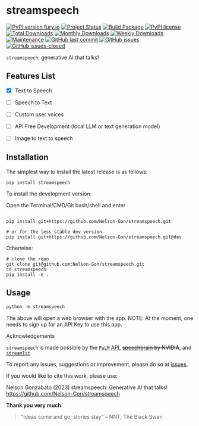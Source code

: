 # streamspeech

[![PyPI version fury.io](https://badge.fury.io/py/streamspeech.svg)](https://pypi.python.org/pypi/streamspeech/)
[![Project Status](http://www.repostatus.org/badges/latest/active.svg)](http://www.repostatus.org/#active) 
[![Build Package](https://github.com/Nelson-Gon/streamspeech/actions/workflows/build-package.yaml/badge.svg)](https://github.com/Nelson-Gon/streamspeech/actions/workflows/build-package.yaml)
[![PyPI license](https://img.shields.io/pypi/l/streamspeech.svg)](https://pypi.python.org/pypi/streamspeech/)
[![Total Downloads](https://pepy.tech/badge/streamspeech)](https://pepy.tech/project/streamspeech)
[![Monthly Downloads](https://pepy.tech/badge/streamspeech/month)](https://pepy.tech/project/streamspeech)
[![Weekly Downloads](https://pepy.tech/badge/streamspeech/week)](https://pepy.tech/project/streamspeech)
[![Maintenance](https://img.shields.io/badge/Maintained%3F-yes-green.svg)](https://GitHub.com/Nelson-Gon/streamspeech/graphs/commit-activity)
[![GitHub last commit](https://img.shields.io/github/last-commit/Nelson-Gon/streamspeech.svg)](https://github.com/Nelson-Gon/streamspeech/commits/main)
[![GitHub issues](https://img.shields.io/github/issues/Nelson-Gon/streamspeech.svg)](https://GitHub.com/Nelson-Gon/streamspeech/issues/)
[![GitHub issues-closed](https://img.shields.io/github/issues-closed/Nelson-Gon/streamspeech.svg)](https://GitHub.com/Nelson-Gon/streamspeech/issues?q=is%3Aissue+is%3Aclosed)



`streamspeech`: generative AI that talks!


## Features List

- [x] Text to Speech

- [ ] Speech to Text 

- [ ] Custom user voices 

- [ ] API Free Development (local LLM or text generation model)

- [ ] Image to text to speech 






## Installation

The simplest way to install the latest release is as follows:

```shell
pip install streamspeech

```

To install the development version:


Open the Terminal/CMD/Git bash/shell and enter

```shell

pip install git+https://github.com/Nelson-Gon/streamspeech.git

# or for the less stable dev version
pip install git+https://github.com/Nelson-Gon/streamspeech.git@dev

```

Otherwise:

```shell
# clone the repo
git clone git@github.com:Nelson-Gon/streamspeech.git
cd streamspeech
pip install -e . 

```

## Usage 

```python
python -m streamspeech
```

The above will open a web browser with the app. NOTE: At the moment, one needs to sign up for an API Key to use this app. 

Acknowledgements

`streamspeech` is made possible by the [`PaLM` API](https://developers.generativeai.google/), ~~[speechbrain](https://speechbrain.github.io/) by NVIDIA~~, and [`streamlit`](https://streamlit.io/)


To report any issues, suggestions or improvement, please do so at [issues](https://github.com/Nelson-Gon/streamspeech/issues). 

If you would like to cite this work, please use:

Nelson Gonzabato (2023) streamspeech: Generative AI that talks! https://github.com/Nelson-Gon/streamspeech


**Thank you very much**. 


> “Ideas come and go, stories stay” – NNT, The Black Swan 






